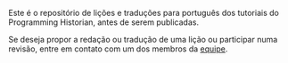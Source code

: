 Este é o repositório de lições e traduções para português dos tutoriais do Programming Historian, antes de serem publicadas.

Se deseja propor a redação ou tradução de uma lição ou participar numa revisão, entre em contato com um dos membros da [equipe](/pt/equipe). 
